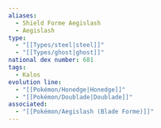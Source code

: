 ```yaml
---
aliases:
  - Shield Forme Aegislash
  - Aegislash
type:
  - "[[Types/steel|steel]]"
  - "[[Types/ghost|ghost]]"
national dex number: 681
tags:
  - Kalos
evolution line:
  - "[[Pokémon/Honedge|Honedge]]"
  - "[[Pokémon/Doublade|Doublade]]"
associated:
  - "[[Pokémon/Aegislash (Blade Forme)]]"
---
```

